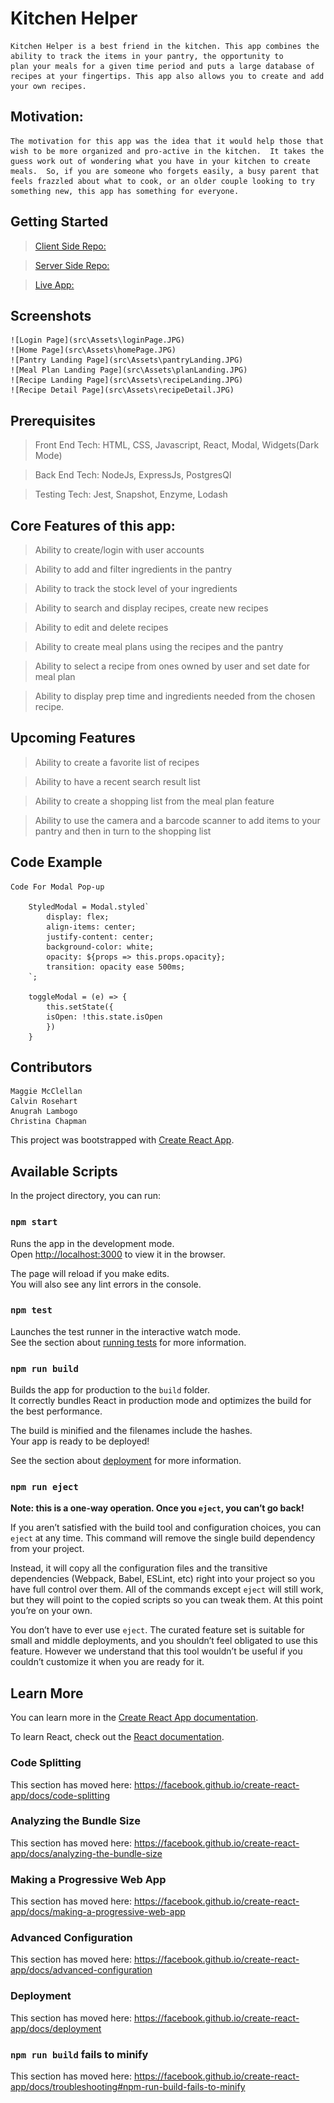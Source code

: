 
# Kitchen Helper

    Kitchen Helper is a best friend in the kitchen. This app combines the ability to track the items in your pantry, the opportunity to
    plan your meals for a given time period and puts a large database of recipes at your fingertips. This app also allows you to create and add your own recipes. 


## Motivation:

    The motivation for this app was the idea that it would help those that wish to be more organized and pro-active in the kitchen.  It takes the guess work out of wondering what you have in your kitchen to create meals.  So, if you are someone who forgets easily, a busy parent that feels frazzled about what to cook, or an older couple looking to try something new, this app has something for everyone.


## Getting Started    

   > [Client Side Repo:](https://github.com/thinkful-ei-iguana/Delta-Squad-Front-End)

   > [Server Side Repo:](https://github.com/thinkful-ei-iguana/Delta-Squad-Server)

   > [Live App:](https://delta-squad-app.now.sh/)


## Screenshots

    ![Login Page](src\Assets\loginPage.JPG)
    ![Home Page](src\Assets\homePage.JPG)
    ![Pantry Landing Page](src\Assets\pantryLanding.JPG)
    ![Meal Plan Landing Page](src\Assets\planLanding.JPG)
    ![Recipe Landing Page](src\Assets\recipeLanding.JPG)
    ![Recipe Detail Page](src\Assets\recipeDetail.JPG)


## Prerequisites 

   > Front End Tech: HTML, CSS, Javascript, React, Modal, Widgets(Dark Mode)

   > Back End Tech: NodeJs, ExpressJs, PostgresQl

   > Testing Tech: Jest, Snapshot, Enzyme, Lodash


## Core Features of this app:

   > Ability to create/login with user accounts

   > Ability to add and filter ingredients in the pantry

   > Ability to track the stock level of your ingredients

   > Ability to search and display recipes, create new recipes

   > Ability to edit and delete recipes

   > Ability to create meal plans using the recipes and the pantry

   > Ability to select a recipe from ones owned by user and set date for meal plan

   > Ability to display prep time and ingredients needed from the chosen recipe.


## Upcoming Features

   > Ability to create a favorite list of recipes

   > Ability to have a recent search result list

   > Ability to create a shopping list from the meal plan feature

   > Ability to use the camera and a barcode scanner to add items to your pantry and then in turn to the shopping list


## Code Example

    Code For Modal Pop-up

        StyledModal = Modal.styled`
            display: flex;
            align-items: center;
            justify-content: center;
            background-color: white;
            opacity: ${props => this.props.opacity};
            transition: opacity ease 500ms;
        `;

        toggleModal = (e) => {
            this.setState({
            isOpen: !this.state.isOpen
            })
        }


## Contributors

    Maggie McClellan
    Calvin Rosehart
    Anugrah Lambogo
    Christina Chapman



This project was bootstrapped with [Create React App](https://github.com/facebook/create-react-app).

## Available Scripts

In the project directory, you can run:

### `npm start`

Runs the app in the development mode.<br />
Open [http://localhost:3000](http://localhost:3000) to view it in the browser.

The page will reload if you make edits.<br />
You will also see any lint errors in the console.

### `npm test`

Launches the test runner in the interactive watch mode.<br />
See the section about [running tests](https://facebook.github.io/create-react-app/docs/running-tests) for more information.

### `npm run build`

Builds the app for production to the `build` folder.<br />
It correctly bundles React in production mode and optimizes the build for the best performance.

The build is minified and the filenames include the hashes.<br />
Your app is ready to be deployed!

See the section about [deployment](https://facebook.github.io/create-react-app/docs/deployment) for more information.

### `npm run eject`

**Note: this is a one-way operation. Once you `eject`, you can’t go back!**

If you aren’t satisfied with the build tool and configuration choices, you can `eject` at any time. This command will remove the single build dependency from your project.

Instead, it will copy all the configuration files and the transitive dependencies (Webpack, Babel, ESLint, etc) right into your project so you have full control over them. All of the commands except `eject` will still work, but they will point to the copied scripts so you can tweak them. At this point you’re on your own.

You don’t have to ever use `eject`. The curated feature set is suitable for small and middle deployments, and you shouldn’t feel obligated to use this feature. However we understand that this tool wouldn’t be useful if you couldn’t customize it when you are ready for it.

## Learn More

You can learn more in the [Create React App documentation](https://facebook.github.io/create-react-app/docs/getting-started).

To learn React, check out the [React documentation](https://reactjs.org/).

### Code Splitting

This section has moved here: https://facebook.github.io/create-react-app/docs/code-splitting

### Analyzing the Bundle Size

This section has moved here: https://facebook.github.io/create-react-app/docs/analyzing-the-bundle-size

### Making a Progressive Web App

This section has moved here: https://facebook.github.io/create-react-app/docs/making-a-progressive-web-app

### Advanced Configuration

This section has moved here: https://facebook.github.io/create-react-app/docs/advanced-configuration

### Deployment

This section has moved here: https://facebook.github.io/create-react-app/docs/deployment

### `npm run build` fails to minify

This section has moved here: https://facebook.github.io/create-react-app/docs/troubleshooting#npm-run-build-fails-to-minify
